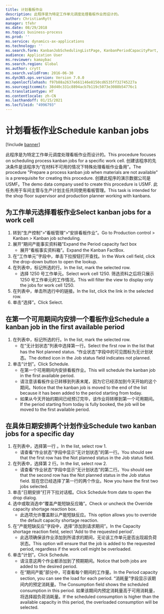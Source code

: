 ```yaml
---
title: 计划看板作业
description: 此程序是为特定工作单元调度处理看板作业而设计的。
author: ChristianRytt
manager: tfehr
ms.date: 08/29/2018
ms.topic: business-process
ms.prod: ''
ms.service: dynamics-ax-applications
ms.technology: ''
ms.search.form: KanbanJobSchedulingListPage, KanbanPeriodCapacityPart, SysLookupMultiSelectGrid, KanbanBoardScheduleJobForward
audience: Application User
ms.reviewer: kamaybac
ms.search.region: Global
ms.author: crytt
ms.search.validFrom: 2016-06-30
ms.dyn365.ops.version: Version 7.0.0
ms.openlocfilehash: f97b88a2637e661146e8150cd6535ff32745227a
ms.sourcegitcommit: 38d40c331c8894acb7b119c5073e3088b54776c1
ms.translationtype: HT
ms.contentlocale: zh-CN
ms.lasthandoff: 01/15/2021
ms.locfileid: "4996793"
---
```

# <a name="schedule-kanban-jobs"></a><span data-ttu-id="9814a-103">计划看板作业</span><span class="sxs-lookup"><span data-stu-id="9814a-103">Schedule kanban jobs</span></span>

[!include [banner](../../includes/banner.md)]

<span data-ttu-id="9814a-104">此程序是为特定工作单元调度处理看板作业而设计的。</span><span class="sxs-lookup"><span data-stu-id="9814a-104">This procedure focuses on scheduling process kanban jobs for a specific work cell.</span></span> <span data-ttu-id="9814a-105">创建该程序的先决条件是该程序为“在材料不可用的情况下特殊处理看板作业备用”。</span><span class="sxs-lookup"><span data-stu-id="9814a-105">The procedure "Prepare a process kanban job when materials are not available" is a prerequisite for creating this procedure.</span></span> <span data-ttu-id="9814a-106">创建此程序的演示数据公司是 USMF。</span><span class="sxs-lookup"><span data-stu-id="9814a-106">The demo data company used to create this procedure is USMF.</span></span> <span data-ttu-id="9814a-107">此任务用于车间主管与生产计划主任共同使用看板管理。</span><span class="sxs-lookup"><span data-stu-id="9814a-107">This task is intended for the shop floor supervisor and production planner working with kanbans.</span></span>


## <a name="select-kanban-jobs-for-a-work-cell"></a><span data-ttu-id="9814a-108">为工作单元选择看板作业</span><span class="sxs-lookup"><span data-stu-id="9814a-108">Select kanban jobs for a work cell</span></span>
1. <span data-ttu-id="9814a-109">转到“生产控制”>“看板管理”>“安排看板作业”。</span><span class="sxs-lookup"><span data-stu-id="9814a-109">Go to Production control > Kanban > Kanban job scheduling.</span></span>
2. <span data-ttu-id="9814a-110">展开“期间产能事实资料箱”</span><span class="sxs-lookup"><span data-stu-id="9814a-110">Expand the Period capacity fact box</span></span>
    * <span data-ttu-id="9814a-111">展开“看板事实资料箱”。</span><span class="sxs-lookup"><span data-stu-id="9814a-111">Expand the Kanban FactBox.</span></span>  
3. <span data-ttu-id="9814a-112">在“工作单元”字段中，单击下拉按钮打开查找。</span><span class="sxs-lookup"><span data-stu-id="9814a-112">In the Work cell field, click the drop-down button to open the lookup.</span></span>
4. <span data-ttu-id="9814a-113">在列表中，标记所选的行。</span><span class="sxs-lookup"><span data-stu-id="9814a-113">In the list, mark the selected row.</span></span>
    * <span data-ttu-id="9814a-114">选择 1250 号工作单元。</span><span class="sxs-lookup"><span data-stu-id="9814a-114">Select work cell 1250.</span></span> <span data-ttu-id="9814a-115">筛选资料之后将只展示 1250 号工作单元的工作情况。</span><span class="sxs-lookup"><span data-stu-id="9814a-115">This will filter the view to display only the jobs for work cell 1250.</span></span>  
5. <span data-ttu-id="9814a-116">在列表中，单击所选行中的链接。</span><span class="sxs-lookup"><span data-stu-id="9814a-116">In the list, click the link in the selected row.</span></span>
6. <span data-ttu-id="9814a-117">单击“选择”。</span><span class="sxs-lookup"><span data-stu-id="9814a-117">Click Select.</span></span>

## <a name="schedule-a-kanban-job-in-the-first-available-period"></a><span data-ttu-id="9814a-118">在第一个可用期间内安排一个看板作业</span><span class="sxs-lookup"><span data-stu-id="9814a-118">Schedule a kanban job in the first available period</span></span>
1. <span data-ttu-id="9814a-119">在列表中，标记所选的行。</span><span class="sxs-lookup"><span data-stu-id="9814a-119">In the list, mark the selected row.</span></span>
    * <span data-ttu-id="9814a-120">在“无计划状态”列表中选择第一行。</span><span class="sxs-lookup"><span data-stu-id="9814a-120">Select the first row in the list that has the Not planned status.</span></span> <span data-ttu-id="9814a-121">“作业状态”字段中的可见图标为无计划状态。</span><span class="sxs-lookup"><span data-stu-id="9814a-121">The dotted icon in the Job status field indicates not planned.</span></span>  
2. <span data-ttu-id="9814a-122">单击“计划”。</span><span class="sxs-lookup"><span data-stu-id="9814a-122">Click Schedule.</span></span>
    * <span data-ttu-id="9814a-123">在第一个可用期间内安排看板作业。</span><span class="sxs-lookup"><span data-stu-id="9814a-123">This will schedule the kanban job in the first available period.</span></span>  
    * <span data-ttu-id="9814a-124">请注意该看板作业已转移到列表末尾，因为它已经添加到今天开始的这个期间。</span><span class="sxs-lookup"><span data-stu-id="9814a-124">Notice that the kanban job is moved to the end of the list because it has been added to the period starting from today.</span></span>  
    * <span data-ttu-id="9814a-125">如果从今天开始的期间已经预订完毕，该作业将转移到第一个可用期间。</span><span class="sxs-lookup"><span data-stu-id="9814a-125">If the period starting from today is fully booked, the job will be moved to the first available period.</span></span>  

## <a name="schedule-two-kanban-jobs-for-a-specific-day"></a><span data-ttu-id="9814a-126">在具体日期安排两个计划作业</span><span class="sxs-lookup"><span data-stu-id="9814a-126">Schedule two kanban jobs for a specific day</span></span>
1. <span data-ttu-id="9814a-127">在列表中，选择第一行 。</span><span class="sxs-lookup"><span data-stu-id="9814a-127">In the list, select row 1.</span></span>
    * <span data-ttu-id="9814a-128">请查看“作业状态”字段中显示“无计划状态”的第一行。</span><span class="sxs-lookup"><span data-stu-id="9814a-128">You should see that the first row has the Not planned status in the Job status field.</span></span>  
2. <span data-ttu-id="9814a-129">在列表中，选择第 2 行。</span><span class="sxs-lookup"><span data-stu-id="9814a-129">In the list, select row 2.</span></span>
    * <span data-ttu-id="9814a-130">请查看“作业状态”字段中显示“无计划状态”的第二行。</span><span class="sxs-lookup"><span data-stu-id="9814a-130">You should see that the second row has the Not planned status in the Job status field.</span></span> <span data-ttu-id="9814a-131">现在您已经选择了第一行的两个作业。</span><span class="sxs-lookup"><span data-stu-id="9814a-131">Now you have the first two jobs selected.</span></span>  
3. <span data-ttu-id="9814a-132">单击“日期安排”打开下拉对话框。</span><span class="sxs-lookup"><span data-stu-id="9814a-132">Click Schedule from date to open the drop dialog.</span></span>
4. <span data-ttu-id="9814a-133">选中或取消选中“覆盖产能短缺反应箱”。</span><span class="sxs-lookup"><span data-stu-id="9814a-133">Check or uncheck the Override capacity shortage reaction box.</span></span>
    * <span data-ttu-id="9814a-134">此选项允许覆盖默认产能短缺反应。</span><span class="sxs-lookup"><span data-stu-id="9814a-134">This option allows you to override the default capacity shortage reaction.</span></span>  
5. <span data-ttu-id="9814a-135">在“产能短缺反应”字段中，选择“添加到请求期间”。</span><span class="sxs-lookup"><span data-stu-id="9814a-135">In the Capacity shortage reaction field, select 'Add to the requested period'.</span></span>
    * <span data-ttu-id="9814a-136">此选项确保该作业添加到所请求的期间，无论该工作单元是否出现超负荷状态。</span><span class="sxs-lookup"><span data-stu-id="9814a-136">This option will ensure that the job is added to the requested period, regardless if the work cell might be overloaded.</span></span>  
6. <span data-ttu-id="9814a-137">单击“计划”。</span><span class="sxs-lookup"><span data-stu-id="9814a-137">Click Schedule.</span></span>
    * <span data-ttu-id="9814a-138">请注意这两个作业都添加到了预期期间。</span><span class="sxs-lookup"><span data-stu-id="9814a-138">Notice that both jobs are added to the desired period.</span></span>  
    * <span data-ttu-id="9814a-139">在“期间产能”部分中，可查看每个期间的工作量。</span><span class="sxs-lookup"><span data-stu-id="9814a-139">In the Period capacity section, you can see the load for each period.</span></span> <span data-ttu-id="9814a-140">“消耗量”字段显示该期间内的预定消耗量。</span><span class="sxs-lookup"><span data-stu-id="9814a-140">The Consumption field shows the scheduled consumption in this period.</span></span> <span data-ttu-id="9814a-141">如果该期间内预定消耗量高于可用消耗量，将选择超负荷消耗量。</span><span class="sxs-lookup"><span data-stu-id="9814a-141">If the scheduled consumption is higher than the available capacity in this period, the overloaded consumption will be selected.</span></span>  

